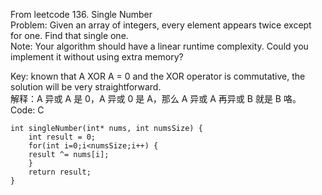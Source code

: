 From leetcode 136. Single Number  
Problem: Given an array of integers, every element appears twice except for one. Find that single one.  
Note: Your algorithm should have a linear runtime complexity. Could you implement it without using extra memory?  
  
Key: known that A XOR A = 0 and the XOR operator is commutative, the solution will be very straightforward.  
解释：A 异或 A 是 0，A 异或 0 是 A，那么 A 异或 A 再异或 B 就是 B 咯。  
Code: C  

    int singleNumber(int* nums, int numsSize) {
        int result = 0;
        for(int i=0;i<numsSize;i++) {
        result ^= nums[i];
        }
        return result;
    }